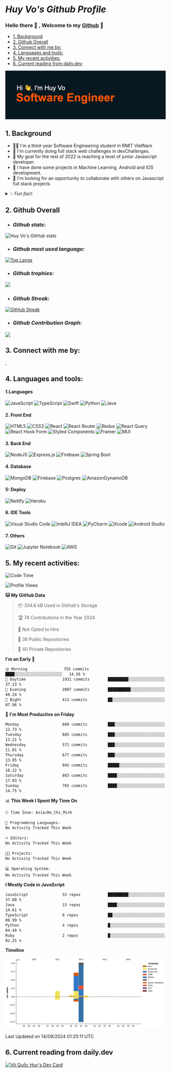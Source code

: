  


# ***Huy Vo's Github Profile***

### Hello there 💪 , Welcome to my  <ins>Github</ins>  👋
  - [1. Background](#1-background)
  - [2. Github Overall](#2-github-overall)
  - [3. Connect with me by:](#3-connect-with-me-by)
  - [4. Languages and tools:](#4-languages-and-tools)
  - [5. My recent activities:](#5-my-recent-activities)
  - [6. Current reading from daily.dev](#6-current-reading-from-dailydev)
 

[![MasterHead](header.png)](https://github.com/bmhuyquoc104)

## 1. Background

- 👨‍💻 I'm a third-year Software Engineering student in RMIT VietNam
- 📖 I'm currently doing full stack web challenges in devChallenges.
- 🎯 My goal for the rest of 2022 is reaching a level of junior Javascript developer.
- 📱 I have done some projects in Machine Learning, Android and IOS development. 
- 👫 I'm looking for an opportunity to collaborate with others on Javascript full stack projects
  
<details> 
    <summary>💡 <em> Fun fact:</em></summary>
     
     🎮 I love `Esport` 
    
     ⚽️ Play `soccer` 
     
     📚 Read `book` 
     
     🎬 Watch `movie`  
     
     🧳 `Traveling`
 </details>
  
 
## 2. Github Overall
- ### *Github stats:*


![Huy Vo's GitHub stats](https://github-readme-stats.vercel.app/api?username=bmhuyquoc104&theme=codeSTACKr&show_icons=true)

- ### *Github most used language:*


[![Top Langs](https://github-readme-stats.vercel.app/api/top-langs/?username=bmhuyquoc104&theme=codeSTACKr&&hide=java,layout=compact)](https://github.com/bmhuyquoc104)

- ### *Github trophies:*


![](https://github-profile-trophy.vercel.app/?username=bmhuyquoc104&theme=dark_lover)

- ### *Github Streak:*

[![GitHub Streak](https://github-readme-streak-stats.herokuapp.com/?user=bmhuyquoc104&theme=calm&hide_border=true&date_format=j%20M%5B%20Y%5D&background=08141C)](https://git.io/streak-stats)

- ### *Github Contribution Graph:*
<img align="center" src="https://activity-graph.herokuapp.com/graph?username=bmhuyquoc104&theme=react-dark"/>

## 3. Connect with me by:
<p align="left">
<a href="https://twitter.com/QucHuyV8" target="blank">
<img align="center" src="https://img.shields.io/badge/Twitter-%231DA1F2.svg?style=for-the-badge&logo=Twitter&logoColor=white" alt=""  />
</a>
<a href="https://www.linkedin.com/in/qu%E1%BB%91c-huy-v%C3%B5-5a2630234/" target="blank"><img align="center" src="https://img.shields.io/badge/linkedin-%230077B5.svg?style=for-the-badge&logo=linkedin&logoColor=white" alt=""  /></a>
<a href="https://www.facebook.com/bmhuyquoc104/" target="blank"><img align="center" src="https://img.shields.io/badge/Facebook-%231877F2.svg?style=for-the-badge&logo=Facebook&logoColor=white" alt="" /></a>
<a href="https://github.com/bmhuyquoc104" target="blank"><img align="center" src="https://img.shields.io/badge/github-%23121011.svg?style=for-the-badge&logo=github&logoColor=white" alt="" /></a>
</p>


## 4. Languages and tools:

#### 1.Languages
![JavaScript](https://img.shields.io/badge/javascript-%23323330.svg?style=for-the-badge&logo=javascript&logoColor=%23F7DF1E)
![TypeScript](https://img.shields.io/badge/typescript-%23007ACC.svg?style=for-the-badge&logo=typescript&logoColor=white)
![Swift](https://img.shields.io/badge/Swift-FA7343?style=for-the-badge&logo=swift&logoColor=white)
![Python](https://img.shields.io/badge/python-3670A0?style=for-the-badge&logo=python&logoColor=ffdd54)
![Java](https://img.shields.io/badge/java-%23ED8B00.svg?style=for-the-badge&logo=java&logoColor=white)
#### 2. Front End
![HTML5](https://img.shields.io/badge/html5-%23E34F26.svg?style=for-the-badge&logo=html5&logoColor=white)
![CSS3](https://img.shields.io/badge/css3-%231572B6.svg?style=for-the-badge&logo=css3&logoColor=white)
![React](https://img.shields.io/badge/react-%2320232a.svg?style=for-the-badge&logo=react&logoColor=%2361DAFB)
![React Router](https://img.shields.io/badge/React_Router-CA4245?style=for-the-badge&logo=react-router&logoColor=white)
![Redux](https://img.shields.io/badge/Redux-593D88?style=for-the-badge&logo=redux&logoColor=white)
![React Query](https://img.shields.io/badge/-React%20Query-FF4154?style=for-the-badge&logo=react%20query&logoColor=white)
![React Hook Form](https://img.shields.io/badge/React%20Hook%20Form-%23EC5990.svg?style=for-the-badge&logo=reacthookform&logoColor=white)
![Styled Components](https://img.shields.io/badge/styled--components-DB7093?style=for-the-badge&logo=styled-components&logoColor=white)
![Framer](https://img.shields.io/badge/Framer-black?style=for-the-badge&logo=framer&logoColor=blue)
![MUI](https://img.shields.io/badge/MUI-%230081CB.svg?style=for-the-badge&logo=mui&logoColor=white)


#### 3. Back End
![NodeJS](https://img.shields.io/badge/node.js-6DA55F?style=for-the-badge&logo=node.js&logoColor=white)
![Express.js](https://img.shields.io/badge/express.js-%23404d59.svg?style=for-the-badge&logo=express&logoColor=%2361DAFB)
![Firebase](https://img.shields.io/badge/firebase-%23039BE5.svg?style=for-the-badge&logo=firebase)
![Spring Boot](https://img.shields.io/badge/spring-%236DB33F.svg?style=for-the-badge&logo=spring&logoColor=white)

#### 4. Database 
![MongoDB](https://img.shields.io/badge/MongoDB-%234ea94b.svg?style=for-the-badge&logo=mongodb&logoColor=white)
![Firebase](https://img.shields.io/badge/firebase-%23039BE5.svg?style=for-the-badge&logo=firebase)
![Postgres](https://img.shields.io/badge/postgres-%23316192.svg?style=for-the-badge&logo=postgresql&logoColor=white)
![AmazonDynamoDB](https://img.shields.io/badge/Amazon%20DynamoDB-4053D6?style=for-the-badge&logo=Amazon%20DynamoDB&logoColor=white)

#### 5: Deploy
![Netlify](https://img.shields.io/badge/Netlify-00C7B7?style=for-the-badge&logo=netlify&logoColor=white)
![Heroku](https://img.shields.io/badge/Heroku-430098?style=for-the-badge&logo=heroku&logoColor=white)
#### 6. IDE Tools
![Visual Studio Code](https://img.shields.io/badge/Visual%20Studio%20Code-0078d7.svg?style=for-the-badge&logo=visual-studio-code&logoColor=white)
![IntelliJ IDEA](https://img.shields.io/badge/IntelliJIDEA-000000.svg?style=for-the-badge&logo=intellij-idea&logoColor=white)
![PyCharm](https://img.shields.io/badge/pycharm-143?style=for-the-badge&logo=pycharm&logoColor=black&color=black&labelColor=green)
![Xcode](https://img.shields.io/badge/Xcode-007ACC?style=for-the-badge&logo=Xcode&logoColor=white)
![Android Studio](https://img.shields.io/badge/Android%20Studio-3DDC84.svg?style=for-the-badge&logo=android-studio&logoColor=white)

#### 7. Others
 ![Git](https://img.shields.io/badge/git%20-%23F05032.svg?&style=for-the-badge&logo=git&logoColor=white)
![Jupyter Notebook](https://img.shields.io/badge/jupyter-%23FA0F00.svg?style=for-the-badge&logo=jupyter&logoColor=white)
![AWS](https://img.shields.io/badge/AWS-%23FF9900.svg?style=for-the-badge&logo=amazon-aws&logoColor=white)




## 5. My recent activities:
<!--START_SECTION:waka-->
![Code Time](http://img.shields.io/badge/Code%20Time-2%2C290%20hrs%2038%20mins-blue)

![Profile Views](http://img.shields.io/badge/Profile%20Views-5-blue)

**🐱 My GitHub Data** 

> 📦 334.6 kB Used in GitHub's Storage 
 > 
> 🏆 74 Contributions in the Year 2024
 > 
> 🚫 Not Opted to Hire
 > 
> 📜 38 Public Repositories 
 > 
> 🔑 40 Private Repositories 
 > 
**I'm an Early 🐤** 

```text
🌞 Morning                755 commits         ████░░░░░░░░░░░░░░░░░░░░░   14.56 % 
🌆 Daytime                1931 commits        █████████░░░░░░░░░░░░░░░░   37.23 % 
🌃 Evening                2087 commits        ██████████░░░░░░░░░░░░░░░   40.24 % 
🌙 Night                  413 commits         ██░░░░░░░░░░░░░░░░░░░░░░░   07.96 % 
```
📅 **I'm Most Productive on Friday** 

```text
Monday                   660 commits         ███░░░░░░░░░░░░░░░░░░░░░░   12.73 % 
Tuesday                  685 commits         ███░░░░░░░░░░░░░░░░░░░░░░   13.21 % 
Wednesday                571 commits         ███░░░░░░░░░░░░░░░░░░░░░░   11.01 % 
Thursday                 677 commits         ███░░░░░░░░░░░░░░░░░░░░░░   13.05 % 
Friday                   945 commits         █████░░░░░░░░░░░░░░░░░░░░   18.22 % 
Saturday                 883 commits         ████░░░░░░░░░░░░░░░░░░░░░   17.03 % 
Sunday                   765 commits         ████░░░░░░░░░░░░░░░░░░░░░   14.75 % 
```


📊 **This Week I Spent My Time On** 

```text
🕑︎ Time Zone: Asia/Ho_Chi_Minh

💬 Programming Languages: 
No Activity Tracked This Week

🔥 Editors: 
No Activity Tracked This Week

🐱‍💻 Projects: 
No Activity Tracked This Week

💻 Operating System: 
No Activity Tracked This Week
```

**I Mostly Code in JavaScript** 

```text
JavaScript               33 repos            █████████░░░░░░░░░░░░░░░░   37.08 % 
Java                     13 repos            ████░░░░░░░░░░░░░░░░░░░░░   14.61 % 
TypeScript               8 repos             ██░░░░░░░░░░░░░░░░░░░░░░░   08.99 % 
Python                   4 repos             █░░░░░░░░░░░░░░░░░░░░░░░░   04.49 % 
Ruby                     2 repos             █░░░░░░░░░░░░░░░░░░░░░░░░   02.25 % 
```



**Timeline**

![Lines of Code chart](https://raw.githubusercontent.com/bmhuyquoc104/bmhuyquoc104/main/assets/bar_graph.png)


 Last Updated on 14/09/2024 01:25:11 UTC
<!--END_SECTION:waka-->

## 6. Current reading from daily.dev

<a href="https://app.daily.dev/bmhuyquoc104"><img src="https://api.daily.dev/devcards/59f493b6ce864ce79fd3aceaaf460465.png?r=koc" width="350" alt="Võ Quốc Huy's Dev Card"/></a>


